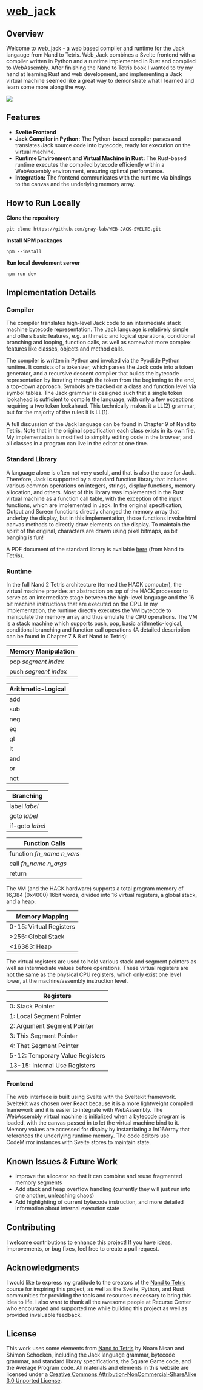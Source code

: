 
# [web_jack](https://web-jack-svelte.vercel.app/)

## Overview

Welcome to web_jack - a web based compiler and runtime for the Jack langauge from Nand to Tetris. Web_Jack combines a Svelte frontend with a compiler written in Python and a runtime implemented in Rust and compiled to WebAssembly. After finishing the Nand to Tetris book I wanted to try my hand at learning Rust and web development, and implementing a Jack virtual machine seemed like a great way to demonstrate what I learned and learn some more along the way. 

![](web-jack-preview.png)

## Features

- **Svelte Frontend**
- **Jack Compiler in Python:** The Python-based compiler parses and translates Jack source code into bytecode, ready for execution on the virtual machine.
- **Runtime Environment and Virtual Machine in Rust:** The Rust-based runtime executes the compiled bytecode efficiently within a WebAssembly environment, ensuring optimal performance.
- **Integration:** The frontend communicates with the runtime via bindings to the canvas and the underlying memory array.

## How to Run Locally

**Clone the repository** 

```
git clone https://github.com/gray-lab/WEB-JACK-SVELTE.git
```

**Install NPM packages** 
```
npm --install
```

**Run local develoment server**
```
npm run dev
```
    
## Implementation Details

### Compiler
The compiler translates high-level Jack code to an intermediate stack machine bytecode representation. The Jack language is relatively simple and offers basic features, e.g. arithmetic and logical operations, conditional branching and looping, function calls, as well as somewhat more complex features like classes, objects and method calls. 

The compiler is written in Python and invoked via the Pyodide Python runtime. It consists of a tokenizer, which parses the Jack code into a token generator, and a recursive descent compiler that builds the bytecode representation by iterating through the token from the beginning to the end, a top-down approach. Symbols are tracked on a class and function level via symbol tables. The Jack grammar is designed such that a single token lookahead is sufficient to compile the language, with only a few exceptions requiring a two token lookahead. This technically makes it a LL(2) grammar, but for the majority of the rules it is LL(1).

A full discussion of the Jack language can be found in Chapter 9 of Nand to Tetris. Note that in the original specification each class exists in its own file. My implementation is modified to simplify editing code in the browser, and all classes in a program can live in the editor at one time.

### Standard Library
A language alone is often not very useful, and that is also the case for Jack. Therefore, Jack is supported by a standard function library that includes various common operations on integers, strings, display functions, memory allocation, and others. Most of this library was implemented in the Rust virtual machine as a function call table, with the exception of the input functions, which are implemented in Jack. In the original specification, Output and Screen functions directly changed the memory array that underlay the display, but in this implementation, those functions invoke html canvas methods to directly draw elements on the display. To maintain the spirit of the original, characters are drawn using pixel bitmaps, as bit banging is fun! 

A PDF document of the standard library is available [here](https://www.nand2tetris.org/_files/ugd/44046b_a89c06efcef3491cafb42fb76cc95dc0.pdf) (from Nand to Tetris).

### Runtime
In the full Nand 2 Tetris architecture (termed the HACK computer), the virtual machine provides an abstraction on top of the HACK processor to serve as an intermediate stage between the high-level language and the 16 bit machine instructions that are executed on the CPU. In my implementation, the runtime directly executes the VM bytecode to manipulate the memory array and thus emulate the CPU operations. The VM is a stack machine which supports push, pop, basic arithmetic-logical, conditional branching and function call operations (A detailed description can be found in Chapter 7 & 8 of Nand to Tetris):

| Memory Manipulation |
| --- |
| pop *segment index*
| push *segment index* |

| Arithmetic-Logical |
| --- |
| add  |
| sub |
| neg |
| eq |
| gt |
| lt |
| and |
| or |
| not |

| Branching |
| --- |
| label *label* |
| goto *label* |
| if-goto *label* |

| Function Calls |
| --- |
| function *fn_name n_vars* |
| call *fn_name n_args* |
| return |

The VM (and the HACK hardware) supports a total program memory of 16,384 (0x4000) 16bit words, divided into 16 virtual registers, a global stack, and a heap.

| Memory Mapping |
| --- |
| 0-15: Virtual Registers | 
| >256: Global Stack
| <16383: Heap |

The virtual registers are used to hold various stack and segment pointers as well as intermediate values before operations. These virtual registers are not the same as the physical CPU registers, which only exist one level lower, at the machine/assembly instruction level. 

| Registers |
| --- | 
| 0: Stack Pointer |
| 1: Local Segment Pointer |
| 2: Argument Segment Pointer |
| 3: This Segment Pointer |
| 4: That Segment Pointer |
| 5-12: Temporary Value Registers |
| 13-15: Internal Use Registers |

### Frontend
The web interface is built using Svelte with the Sveltekit framework. Sveltekit was chosen over React because it is a more lightweight compiled framework and it is easier to integrate with WebAssembly. The WebAssembly virtual machine is initialized when a bytecode program is loaded, with the canvas passed in to let the virtual machine bind to it. Memory values are accessed for display by instantiating a Int16Array that references the underlying runtime memory. The code editors use CodeMirror instances with Svelte stores to maintain state.


## Known Issues & Future Work
- Improve the allocator so that it can combine and reuse fragmented memory segments
- Add stack and heap overflow handling (currently they will just run into one another, unleashing chaos)
- Add highlighting of current bytecode instruction, and more detailed information about internal execution state


## Contributing

I welcome contributions to enhance this project! If you have ideas, improvements, or bug fixes, feel free to create a pull request. 

## Acknowledgments

I would like to express my gratitude to the creators of the [Nand to Tetris](https://www.nand2tetris.org/) course for inspiring this project, as well as the Svelte, Python, and Rust communities for providing the tools and resources necessary to bring this idea to life. I also want to thank all the awesome people at Recurse Center who encouraged and supported me while building this project as well as provided invaluable feedback.

## License

This work uses some elements from [Nand to Tetris](https://www.nand2tetris.org/) by Noam Nisan and Shimon Schocken, including the Jack language grammar, bytecode grammar, and standard library specifications, the Square Game code, and the Average Program code.
All materials and elements in this website are licensed under a [Creative Commons Attribution-NonCommercial-ShareAlike 3.0 Unported License](https://creativecommons.org/licenses/by-nc-sa/3.0/).
	

